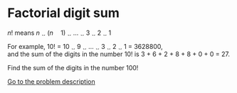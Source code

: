 Factorial digit sum
===================

<p><i>n</i>! means <i>n</i> <img src='images/symbol_times.gif' width='9' height='9' alt='&times;' border='0' style='vertical-align:middle;' /> (<i>n</i> <img src='images/symbol_minus.gif' width='9' height='3' alt='&minus;' border='0' style='vertical-align:middle;' /> 1) <img src='images/symbol_times.gif' width='9' height='9' alt='&times;' border='0' style='vertical-align:middle;' /> ... <img src='images/symbol_times.gif' width='9' height='9' alt='&times;' border='0' style='vertical-align:middle;' /> 3 <img src='images/symbol_times.gif' width='9' height='9' alt='&times;' border='0' style='vertical-align:middle;' /> 2 <img src='images/symbol_times.gif' width='9' height='9' alt='&times;' border='0' style='vertical-align:middle;' /> 1</p>
<p>For example, 10! = 10 <img src='images/symbol_times.gif' width='9' height='9' alt='&times;' border='0' style='vertical-align:middle;' /> 9 <img src='images/symbol_times.gif' width='9' height='9' alt='&times;' border='0' style='vertical-align:middle;' /> ... <img src='images/symbol_times.gif' width='9' height='9' alt='&times;' border='0' style='vertical-align:middle;' /> 3 <img src='images/symbol_times.gif' width='9' height='9' alt='&times;' border='0' style='vertical-align:middle;' /> 2 <img src='images/symbol_times.gif' width='9' height='9' alt='&times;' border='0' style='vertical-align:middle;' /> 1 = 3628800,<br />and the sum of the digits in the number 10! is 3 + 6 + 2 + 8 + 8 + 0 + 0 = 27.</p>
<p>Find the sum of the digits in the number 100!</p>



[Go to the problem description](http://projecteuler.net/problem=20)
